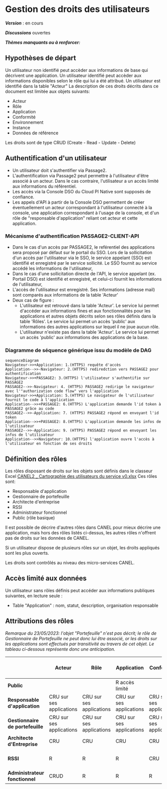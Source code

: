 # Gestion des droits des utilisateurs

**_Version_** : en cours

**_Discussions_** ouvertes

**_Thèmes manquants ou à renforcer:_**


## Hypothèses de départ
Un utilisateur non identifié peut accèder aux informations de base qui décrivent une application.
Un utilisateur identifié peut accèder aux informations disponibles selon le rôle qui lui a été attribué. 
Un utilisateur est identifié dans la table "Acteur"
La description de ces droits décrits dans ce document est limitée aux objets suivants:
- Acteur
- Rôle
- Application
- Conformité
- Environnement
- Instance
- Données de référence

Les droits sont de type CRUD (Create - Read - Update - Delete)

## Authentification d'un utilisateur
- Un utilisateur doit s'authentifier via Passage2.
- L'authentification via Passage2 peut permettre à l'utilisateur d'être associé à un acteur. Dans le cas contraire, l'utilisateur a un accès limité aux informations du référentiel.
- Les accès via la Console DSO du Cloud PI Native sont supposés de confiance.
- Les appels d'API à partir de la Console DSO permettent de créer éventuellement un acteur correspondant à l'utilisateur connecté à la console, une application correspondant à l'usage de la console, et d'un rôle de "responsable d'application" reliant cet acteur et cette application.

### Mécanisme d'authentification PASSAGE2-CLIENT-API

- Dans le cas d'un accès par PASSAGE2, le reférentiel des applications sera proposé par défaut sur le portail du SSO. Lors de la sollicitation d'un accès par l'utilisateur via le SSO, le service appelant (SSO) est identifié et enregistré par le service sollicité. Le SSO fournit au service accédé les informations de l'utilisateur,
- Dans le cas d'une sollicitation directe de l'API, le service appelant (ex. Portail DSO) est identifié et enregistré, et celui-ci fournit les informations de l'utilisateur,
- L'accès de l'utilisateur est enregistré. Ses informations (adresse mail) sont comparés aux informations de la table 'Acteur'
- Deux cas de figure : 
  - L'utilisateur est retrouvé dans la table 'Acteur'. Le service lui permet d'accéder aux informations fines et aux fonctionnalités pour les applications et autres objets décrits selon ses rôles définis dans la table 'Rôles'. Le service lui permet un accès 'public' aux informations des autres applications sur lequel il ne joue aucun rôle.
  - L'utilisateur n'existe pas dans la table 'Acteur'. Le service lui permet un accès 'public' aux informations des applications de la base.


### Diagramme de séquence générique issu du modèle de DAG

```mermaid
sequenceDiagram
Navigateur->>+Application: 1.(HTTPS) requête d'accès
Application-->>-Navigateur: 2.(HTTPS) rediredction vers PASSAGE2 pour authentification
Navigateur->>+PASSAGE2: 3.(HTTPS) l'utilisateur s'authentifie sur PASSAGE2
PASSAGE2-->>-Navigateur: 4. (HTTPS) PASSAGE2 redirige le navigateur avec l'"authorization code flow" vers l'application
Navigateur->>+Application: 5.(HTTPS) Le navigateur de l'utilisateur fournit le code à l'application
Application-->>+PASSAGE2: 6.(HTTPS) L'application demande l'id token à PASSAGE2 grâce au code
PASSAGE2-->>-Application: 7. (HTTPS) PASSAGE2 répond en envoyant l'id token
Application-->>+PASSAGE2: 8.(HTTPS) L'application demande les infos de l'utilisateur
PASSAGE2-->>-Application: 9. (HTTPS) PASSAGE2 répond en envoyant les infos de l'utilisateur
Application-->>Navigateur: 10.(HTTPS) l'application ouvre l'accès à l'utilisateur en fonction de ses droits
```

## Définition des rôles 

Les rôles disposant de droits sur les objets sont définis dans le classeur Excel [CANEL2 _ Cartographie des utilisateurs du service v0.xlsx](https://resana.numerique.gouv.fr/public/perimetre/consulter/91576?information=7329509)
Ces rôles sont:
- Responsable d'application
- Gestionnaire de portefeuille
- Architecte d'entreprise
- RSSI
- Administrateur fonctionnel
- Public (rôle basique)

Il est possible de décrire d'autres rôles dans CANEL pour mieux décrire une application, mais hors des rôles listés ci-dessus, les autres rôles n'offrent pas de droits sur les données de CANEL.

Si un utilisateur dispose de plusieurs rôles sur un objet, les droits appliqués sont les plus ouverts.

Les droits sont contrôlés au niveau des micro-services CANEL.

## Accès limité aux données 
Un utilisateur sans rôles définis peut accéder aux informations publiques suivantes, en lecture seule : 
- Table "Application" : nom, statut, description, organisation responsable

## Attributions des rôles

_Remarque du 23/05/2023: l'objet "Portefeuille" n'est pas décrit; le rôle de Gestionnaire de Portefeuille ne peut donc lui être associé, or les droits sur les applications sont effectués par transitivité au travers de cet objet. Le tableau ci-dessous représente donc une anticipation._

|                              | Acteur |  Rôle  | Application | Conformité | Environnement | Instance | Données de référence |
|------------------------------|--------|--------|-------------|------------|---------------|----------|----------------------|
| **Public**                   |        |        | R accès limité |         |               |          |                      |
|  **Responsable d'application**   | CRU sur ses applications | CRU sur ses applications | CRU sur ses applications | CRU sur ses applications |     R         | CRU sur ses applications |         R            |
| **Gestionnaire de portefeuille** | CRU sur ses applications | CRU sur ses applications | CRU sur ses applications | CRU sur ses applications |     R         | CRU sur ses applications |         R            |
|   **Architecte d'Entreprise**    |  CRU   |  CRU   |     CRU     |    CRU     |    CRU        |   CRU    |         R            |
|            **RSSI**              |   R    |   R    |      R      |    CRU     |     R         |    R     | R + CRU sur Conformité |
|  **Administrateur fonctionnel**  |  CRUD   |   R    |      R      |     R      |     R         |    R     |        CRUD          |
